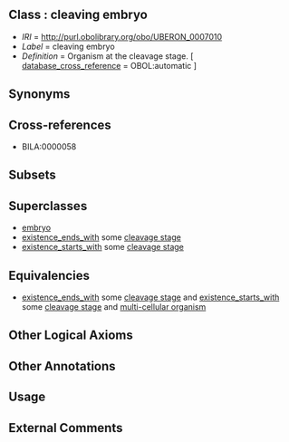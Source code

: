 
## Class : cleaving embryo

 * *IRI* = http://purl.obolibrary.org/obo/UBERON_0007010
 * *Label* = cleaving embryo
 * *Definition* = Organism at the cleavage stage. [ [database_cross_reference](../../ef/oboInOwl#hasDbXref.md) = OBOL:automatic ]

## Synonyms


## Cross-references

 * BILA:0000058

## Subsets


## Superclasses

 * [embryo](../../UBERON/22/UBERON_0000922.md)
 * [existence_ends_with](../../core#existence/th/core#existence_ends_with.md) some [cleavage stage](../../UBERON/07/UBERON_0000107.md)
 * [existence_starts_with](../../core#existence/th/core#existence_starts_with.md) some [cleavage stage](../../UBERON/07/UBERON_0000107.md)

## Equivalencies

 * [existence_ends_with](../../core#existence/th/core#existence_ends_with.md) some [cleavage stage](../../UBERON/07/UBERON_0000107.md) and [existence_starts_with](../../core#existence/th/core#existence_starts_with.md) some [cleavage stage](../../UBERON/07/UBERON_0000107.md) and [multi-cellular organism](../../UBERON/68/UBERON_0000468.md)

## Other Logical Axioms


## Other Annotations


## Usage


## External Comments

